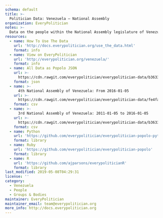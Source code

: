 ```yaml
---
schema: default
title: >-
  Politician Data: Venezuela — National Assembly
organization: EveryPolitician
notes: >-
  Data on the people within the National Assembly legislature of Venezuela.
resources:
  - name: How To Use The Data
    url: 'http://docs.everypolitician.org/use_the_data.html'
    format: info
  - name: View on EveryPolitician
    url: 'http://everypolitician.org/venezuela/'
    format: info
  - name: All Data as Popolo JSON
    url: >-
      https://cdn.rawgit.com/everypolitician/everypolitician-data/b36339abec45a13d4025b4e6c0885357b7dcf461/data/Venezuela/Assembly/ep-popolo-v1.0.json
    format: json
  - name: >-
      4th National Assembly of Venezuela: From 2016-01-05
    url: >-
      https://cdn.rawgit.com/everypolitician/everypolitician-data/fe4fa166aac187958b9e215f8ff45e1f0ccba84b/data/Venezuela/Assembly/term-4.csv
    format: csv
  - name: >-
      3rd National Assembly of Venezuela: 2011-01-05 to 2016-01-05
    url: >-
      https://cdn.rawgit.com/everypolitician/everypolitician-data/b36339abec45a13d4025b4e6c0885357b7dcf461/data/Venezuela/Assembly/term-3.csv
    format: csv
  - name: Python
    url: 'https://github.com/everypolitician/everypolitician-popolo-python'
    format: library
  - name: Ruby
    url: 'https://github.com/everypolitician/everypolitician-popolo'
    format: library
  - name: R
    url: 'https://github.com/ajparsons/everypoliticianR'
    format: library
last_modified: 2019-05-08T04:29:31
license: ''
category:
  - Venezuela
  - People
  - Groups & Bodies
maintainer: EveryPolitician
maintainer_email: team@everypolitician.org
more_info: http://docs.everypolitician.org
---
```

